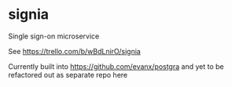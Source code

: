 signia
======

Single sign-on microservice

See https://trello.com/b/wBdLnirO/signia

Currently built into https://github.com/evanx/postgra and yet to be refactored out as separate repo here


